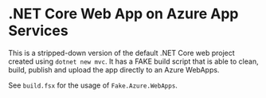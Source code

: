 # .NET Core Web App on Azure App Services

This is a stripped-down version of the default .NET Core web project created using `dotnet new mvc`. It has a FAKE build script that is able to clean, build, publish and upload the app directly to an Azure WebApps.

See `build.fsx` for the usage of `Fake.Azure.WebApps`.
